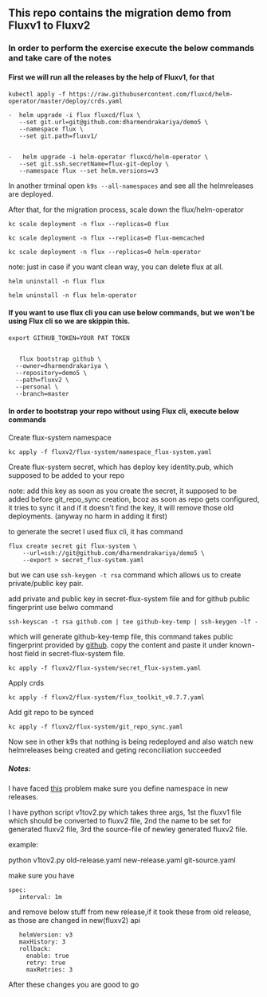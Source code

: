 ## This repo contains the migration demo from Fluxv1 to Fluxv2

### In order to perform the exercise execute the below commands and take care of the notes

#### First we will run all the releases by the help of Fluxv1, for that

```
kubectl apply -f https://raw.githubusercontent.com/fluxcd/helm-operator/master/deploy/crds.yaml
```

```
-  helm upgrade -i flux fluxcd/flux \
   --set git.url=git@github.com:dharmendrakariya/demo5 \
   --namespace flux \
   --set git.path=fluxv1/


-   helm upgrade -i helm-operator fluxcd/helm-operator \
   --set git.ssh.secretName=flux-git-deploy \
   --namespace flux --set helm.versions=v3

```

In another trminal open ```k9s --all-namespaces``` and see all the helmreleases are deployed.

After that, for the migration process, scale down the flux/helm-operator

``` kc scale deployment -n flux --replicas=0 flux ```

``` kc scale deployment -n flux --replicas=0 flux-memcached ```

``` kc scale deployment -n flux --replicas=0 helm-operator ```

note: just in case if you want clean way, you can delete flux at all. 

```helm uninstall -n flux flux```

```helm uninstall -n flux helm-operator```


#### If you want to use flux cli you can use below commands, but we won't be using Flux cli so we are skippin this.

```
export GITHUB_TOKEN=YOUR PAT TOKEN


   flux bootstrap github \
  --owner=dharmendrakariya \
  --repository=demo5 \
  --path=fluxv2 \
  --personal \
  --branch=master
```

#### In order to bootstrap your repo without using Flux cli, execute below commands

Create flux-system namespace 

```kc apply -f fluxv2/flux-system/namespace_flux-system.yaml```

Create flux-system secret, which has deploy key identity.pub, which supposed to be added to your repo

note: add this key as soon as you create the secret, it supposed to be added before git_repo_sync creation, bcoz as soon as repo gets configured, it tries to sync it and if it doesn't find the key, it will remove those old deployments. (anyway no harm in adding it first)

to generate the secret I used flux cli, it has command 

```
flux create secret git flux-system \
    --url=ssh://git@github.com/dharmendrakariya/demo5 \
    --export > secret_flux-system.yaml
```
but we can use ```ssh-keygen -t rsa``` command which allows us to create private/public key pair.

add private and public key in secret-flux-system file and for github public fingerprint use belwo command

```ssh-keyscan -t rsa github.com | tee github-key-temp | ssh-keygen -lf -```

which will generate github-key-temp file, this command takes public fingerprint provided by [github](https://docs.github.com/en/github/authenticating-to-github/githubs-ssh-key-fingerprints). copy the content and paste it under known-host field in secret-flux-system file.


```kc apply -f fluxv2/flux-system/secret_flux-system.yaml```

Apply crds

```kc apply -f fluxv2/flux-system/flux_toolkit_v0.7.7.yaml```

Add git repo to be synced

```kc apply -f fluxv2/flux-system/git_repo_sync.yaml```

Now see in other k9s that nothing is being redeployed and also watch new helmreleases being created and geting reconciliation succeeded


##### Notes:

I have faced [this](https://github.com/fluxcd/flux2/issues/811#issuecomment-778014491) problem make sure you define namespace in new releases.

I have python script v1tov2.py which takes three args, 1st the fluxv1 file which should be converted to fluxv2 file, 2nd the name to be set for generated fluxv2 file, 3rd the source-file of newley generated fluxv2 file.

example:

python v1tov2.py old-release.yaml new-release.yaml git-source.yaml

make sure you have 

```
spec:
   interval: 1m
```

and remove below stuff from new release,if it took these from old release, as those are changed in new(fluxv2) api

```
   helmVersion: v3
   maxHistory: 3
   rollback:
     enable: true
     retry: true
     maxRetries: 3
```

After these changes you are good to go